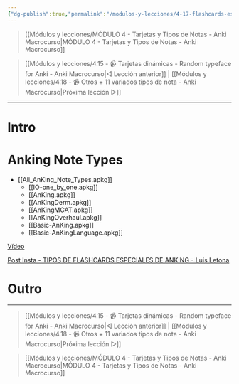 ```yaml
---
{"dg-publish":true,"permalink":"/modulos-y-lecciones/4-17-flashcards-especiales-de-anking-anki-macrocurso/","noteIcon":""}
---
```



> [[Módulos y lecciones/MÓDULO 4 - Tarjetas y Tipos de Notas - Anki Macrocurso\|MÓDULO 4 - Tarjetas y Tipos de Notas - Anki Macrocurso]]

> [[Módulos y lecciones/4.15 - 📹 Tarjetas dinámicas - Random typeface for Anki - Anki Macrocurso\|◁ Lección anterior]] | [[Módulos y lecciones/4.18 - 📹 Otros + 11 variados tipos de nota - Anki Macrocurso\|Próxima lección ▷]]

---

# Intro


# 
# Anking Note Types
- [[All_AnKing_Note_Types.apkg]]
	- [[IO-one_by_one.apkg]]
	- [[AnKing.apkg]]
	- [[AnKingDerm.apkg]]
	- [[AnKingMCAT.apkg]]
	- [[AnKingOverhaul.apkg]]
	- [[Basic-AnKing.apkg]]
	- [[Basic-AnKingLanguage.apkg]]

[Vídeo](https://youtu.be/NYUhNMyAZNs)

[Post Insta - TIPOS DE FLASHCARDS ESPECIALES DE ANKING - Luis Letona](https://www.instagram.com/p/CX99rgwsZip/?hl=es&img_index=4)


# Outro

---

> [[Módulos y lecciones/4.15 - 📹 Tarjetas dinámicas - Random typeface for Anki - Anki Macrocurso\|◁ Lección anterior]] | [[Módulos y lecciones/4.18 - 📹 Otros + 11 variados tipos de nota - Anki Macrocurso\|Próxima lección ▷]]

> [[Módulos y lecciones/MÓDULO 4 - Tarjetas y Tipos de Notas - Anki Macrocurso\|MÓDULO 4 - Tarjetas y Tipos de Notas - Anki Macrocurso]]
